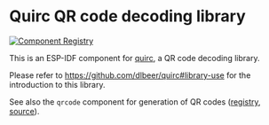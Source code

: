 # Quirc QR code decoding library

[![Component Registry](https://components.espressif.com/components/espressif/quirc/badge.svg)](https://components.espressif.com/components/espressif/quirc)

This is an ESP-IDF component for [quirc](https://github.com/dlbeer/quirc), a QR code decoding library.

Please refer to https://github.com/dlbeer/quirc#library-use for the introduction to this library.

See also the `qrcode` component for generation of QR codes ([registry](https://components.espressif.com/components/espressif/qrcode), [source](../qrcode/README.md)).

